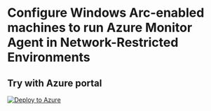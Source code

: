 # Configure Windows Arc-enabled machines to run Azure Monitor Agent in Network-Restricted Environments

## Try with Azure portal
[![Deploy to Azure](https://aka.ms/deploytoazurebutton)](https://portal.azure.com/?#blade/Microsoft_Azure_Policy/CreatePolicyDefinitionBlade/uri/https%3A%2F%2Fraw.githubusercontent.com%2Fchrislittle%2Fazurepolicy%2Fmain%2FNot%2520Allowed%2520Resource%2Fazurepolicy.json)
